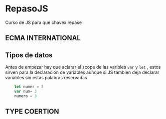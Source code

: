# RepasoJS
Curso de JS para que chavex repase 
## ECMA INTERNATIONAL




## Tipos de datos
Antes de empezar hay que aclarar el scope de las varibles `var` y `let` , estos sirven para la declaracion de variables aunque si JS tambien deja declarar variables sin estas palabras reservadas

```javascript
    let numer = 3 
    var num= 3
    numero = 3

```


## TYPE COERTION